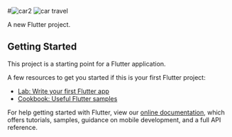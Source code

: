 
#![car2](https://github.com/Tiran-Jayasekara/Vehicle-Rental-Mobile-Application/assets/70306643/e47c5280-22b0-44ae-b20e-b9d49d0eb479)
![car](https://github.com/Tiran-Jayasekara/Vehicle-Rental-Mobile-Application/assets/70306643/10166992-15e0-4dff-89b4-4d044a8528b6)
 travel

A new Flutter project.

## Getting Started

This project is a starting point for a Flutter application.

A few resources to get you started if this is your first Flutter project:

- [Lab: Write your first Flutter app](https://flutter.dev/docs/get-started/codelab)
- [Cookbook: Useful Flutter samples](https://flutter.dev/docs/cookbook)

For help getting started with Flutter, view our
[online documentation](https://flutter.dev/docs), which offers tutorials,
samples, guidance on mobile development, and a full API reference.
